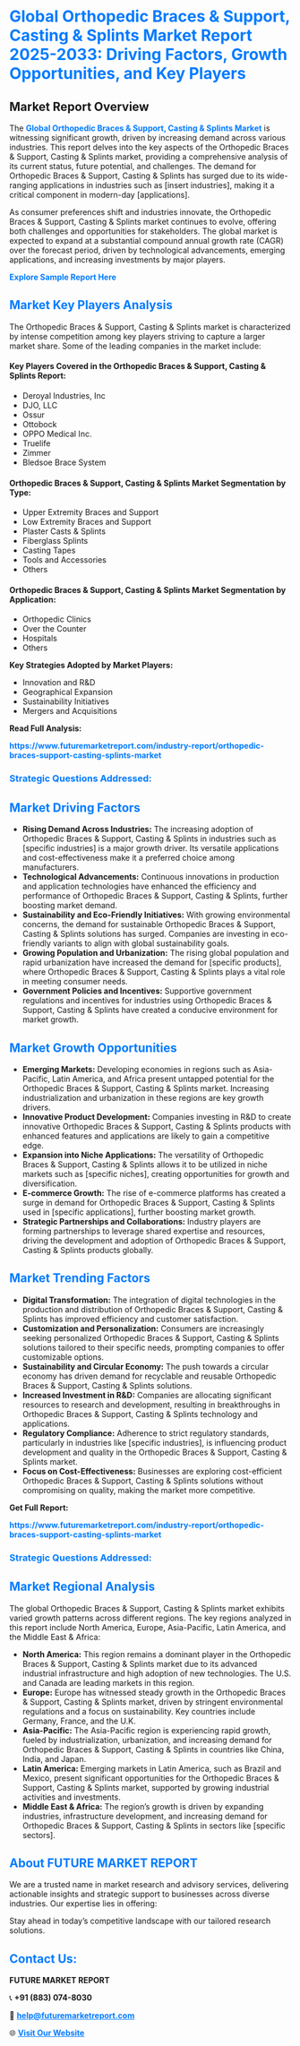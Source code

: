 <h1 style="color: #007BFF;">Global Orthopedic Braces & Support, Casting & Splints Market Report 2025-2033: Driving Factors, Growth Opportunities, and Key Players</h1>

<section id="overview">
<h2>Market Report Overview</h2>
<p>The <a href="https://www.futuremarketreport.com/industry-report/orthopedic-braces-support-casting-splints-market" style="color: #007BFF; text-decoration: none;"><strong>Global Orthopedic Braces & Support, Casting & Splints Market</strong></a> is witnessing significant growth, driven by increasing demand across various industries. This report delves into the key aspects of the Orthopedic Braces & Support, Casting & Splints market, providing a comprehensive analysis of its current status, future potential, and challenges. The demand for Orthopedic Braces & Support, Casting & Splints has surged due to its wide-ranging applications in industries such as [insert industries], making it a critical component in modern-day [applications].</p>
<p>As consumer preferences shift and industries innovate, the Orthopedic Braces & Support, Casting & Splints market continues to evolve, offering both challenges and opportunities for stakeholders. The global market is expected to expand at a substantial compound annual growth rate (CAGR) over the forecast period, driven by technological advancements, emerging applications, and increasing investments by major players.</p>
</section>

<section id="overview">
<p><a href="https://www.futuremarketreport.com/request-sample/reportId=104445" style="color: #007BFF; text-decoration: none;"><strong>Explore Sample Report Here</strong></a></p>
</section>

<section id="key-players">
<h2 style="color: #007BFF;">Market Key Players Analysis</h2>
<p>The Orthopedic Braces & Support, Casting & Splints market is characterized by intense competition among key players striving to capture a larger market share. Some of the leading companies in the market include:</p>
<h4>Key Players Covered in the Orthopedic Braces & Support, Casting & Splints Report:</h4>
<ul><li>Deroyal Industries, Inc</li><li>DJO, LLC</li><li>Ossur</li><li>Ottobock</li><li>OPPO Medical Inc.</li><li>Truelife</li><li>Zimmer</li><li>Bledsoe Brace System</li></ul>
<h4>Orthopedic Braces & Support, Casting & Splints Market Segmentation by Type:</h4>
<ul><li>Upper Extremity Braces and Support</li><li>Low Extremity Braces and Support</li><li>Plaster Casts &amp; Splints</li><li>Fiberglass Splints</li><li>Casting Tapes</li><li>Tools and Accessories</li><li>Others</li></ul>

<h4>Orthopedic Braces & Support, Casting & Splints Market Segmentation by Application:</h4>
<ul><li>Orthopedic Clinics</li><li>Over the Counter</li><li>Hospitals</li><li>Others</li></ul>
<p><strong>Key Strategies Adopted by Market Players:</strong></p>
<ul>
<li>Innovation and R&D</li>
<li>Geographical Expansion</li>
<li>Sustainability Initiatives</li>
<li>Mergers and Acquisitions</li>
</ul>
</section>

<section>
<p><strong>Read Full Analysis: </strong></p><a href="https://www.futuremarketreport.com/industry-report/orthopedic-braces-support-casting-splints-market" style="color: #007BFF; text-decoration: none;"><strong>https://www.futuremarketreport.com/industry-report/orthopedic-braces-support-casting-splints-market</strong></a>
<h3 style="color: #007BFF;">Strategic Questions Addressed:</h3>
</section>

<section id="driving-factors">
<h2 style="color: #007BFF;">Market Driving Factors</h2>
<ul>
<li><strong>Rising Demand Across Industries:</strong> The increasing adoption of Orthopedic Braces & Support, Casting & Splints in industries such as [specific industries] is a major growth driver. Its versatile applications and cost-effectiveness make it a preferred choice among manufacturers.</li>
<li><strong>Technological Advancements:</strong> Continuous innovations in production and application technologies have enhanced the efficiency and performance of Orthopedic Braces & Support, Casting & Splints, further boosting market demand.</li>
<li><strong>Sustainability and Eco-Friendly Initiatives:</strong> With growing environmental concerns, the demand for sustainable Orthopedic Braces & Support, Casting & Splints solutions has surged. Companies are investing in eco-friendly variants to align with global sustainability goals.</li>
<li><strong>Growing Population and Urbanization:</strong> The rising global population and rapid urbanization have increased the demand for [specific products], where Orthopedic Braces & Support, Casting & Splints plays a vital role in meeting consumer needs.</li>
<li><strong>Government Policies and Incentives:</strong> Supportive government regulations and incentives for industries using Orthopedic Braces & Support, Casting & Splints have created a conducive environment for market growth.</li>
</ul>
</section>

<section id="growth-opportunities">
<h2 style="color: #007BFF;">Market Growth Opportunities</h2>
<ul>
<li><strong>Emerging Markets:</strong> Developing economies in regions such as Asia-Pacific, Latin America, and Africa present untapped potential for the Orthopedic Braces & Support, Casting & Splints market. Increasing industrialization and urbanization in these regions are key growth drivers.</li>
<li><strong>Innovative Product Development:</strong> Companies investing in R&D to create innovative Orthopedic Braces & Support, Casting & Splints products with enhanced features and applications are likely to gain a competitive edge.</li>
<li><strong>Expansion into Niche Applications:</strong> The versatility of Orthopedic Braces & Support, Casting & Splints allows it to be utilized in niche markets such as [specific niches], creating opportunities for growth and diversification.</li>
<li><strong>E-commerce Growth:</strong> The rise of e-commerce platforms has created a surge in demand for Orthopedic Braces & Support, Casting & Splints used in [specific applications], further boosting market growth.</li>
<li><strong>Strategic Partnerships and Collaborations:</strong> Industry players are forming partnerships to leverage shared expertise and resources, driving the development and adoption of Orthopedic Braces & Support, Casting & Splints products globally.</li>
</ul>
</section>

<section id="trending-factors">
<h2 style="color: #007BFF;">Market Trending Factors</h2>
<ul>
<li><strong>Digital Transformation:</strong> The integration of digital technologies in the production and distribution of Orthopedic Braces & Support, Casting & Splints has improved efficiency and customer satisfaction.</li>
<li><strong>Customization and Personalization:</strong> Consumers are increasingly seeking personalized Orthopedic Braces & Support, Casting & Splints solutions tailored to their specific needs, prompting companies to offer customizable options.</li>
<li><strong>Sustainability and Circular Economy:</strong> The push towards a circular economy has driven demand for recyclable and reusable Orthopedic Braces & Support, Casting & Splints solutions.</li>
<li><strong>Increased Investment in R&D:</strong> Companies are allocating significant resources to research and development, resulting in breakthroughs in Orthopedic Braces & Support, Casting & Splints technology and applications.</li>
<li><strong>Regulatory Compliance:</strong> Adherence to strict regulatory standards, particularly in industries like [specific industries], is influencing product development and quality in the Orthopedic Braces & Support, Casting & Splints market.</li>
<li><strong>Focus on Cost-Effectiveness:</strong> Businesses are exploring cost-efficient Orthopedic Braces & Support, Casting & Splints solutions without compromising on quality, making the market more competitive.</li>
</ul>
</section>

<section>
<p><strong>Get Full Report: </strong></p><a href="https://www.futuremarketreport.com/industry-report/orthopedic-braces-support-casting-splints-market" style="color: #007BFF; text-decoration: none;"><strong>https://www.futuremarketreport.com/industry-report/orthopedic-braces-support-casting-splints-market</strong></a>
<h3 style="color: #007BFF;">Strategic Questions Addressed:</h3>
</section>


<section id="regional-analysis">
<h2 style="color: #007BFF;">Market Regional Analysis</h2>
<p>The global Orthopedic Braces & Support, Casting & Splints market exhibits varied growth patterns across different regions. The key regions analyzed in this report include North America, Europe, Asia-Pacific, Latin America, and the Middle East & Africa:</p>
<ul>
<li><strong>North America:</strong> This region remains a dominant player in the Orthopedic Braces & Support, Casting & Splints market due to its advanced industrial infrastructure and high adoption of new technologies. The U.S. and Canada are leading markets in this region.</li>
<li><strong>Europe:</strong> Europe has witnessed steady growth in the Orthopedic Braces & Support, Casting & Splints market, driven by stringent environmental regulations and a focus on sustainability. Key countries include Germany, France, and the U.K.</li>
<li><strong>Asia-Pacific:</strong> The Asia-Pacific region is experiencing rapid growth, fueled by industrialization, urbanization, and increasing demand for Orthopedic Braces & Support, Casting & Splints in countries like China, India, and Japan.</li>
<li><strong>Latin America:</strong> Emerging markets in Latin America, such as Brazil and Mexico, present significant opportunities for the Orthopedic Braces & Support, Casting & Splints market, supported by growing industrial activities and investments.</li>
<li><strong>Middle East & Africa:</strong> The region’s growth is driven by expanding industries, infrastructure development, and increasing demand for Orthopedic Braces & Support, Casting & Splints in sectors like [specific sectors].</li>
</ul>
</section>

<footer>
<h2 style="color: #007BFF;">About FUTURE MARKET REPORT</h2>
<p>We are a trusted name in market research and advisory services, delivering actionable insights and strategic support to businesses across diverse industries. Our expertise lies in offering:</p>

<p>Stay ahead in today’s competitive landscape with our tailored research solutions.</p>

<h2 style="color: #007BFF;">Contact Us:</h2>
<p><strong>FUTURE MARKET REPORT</strong></p>
<p>📞 <strong>+91 (883) 074-8030</strong></p>
<p>📧 <strong><a href="mailto:help@futuremarketreport.com" style="color: #007BFF;">help@futuremarketreport.com</a></strong></p>
<p>🌐 <strong><a href="https://www.futuremarketreport.com/" style="color: #007BFF;">Visit Our Website</a></strong></p>
</footer>